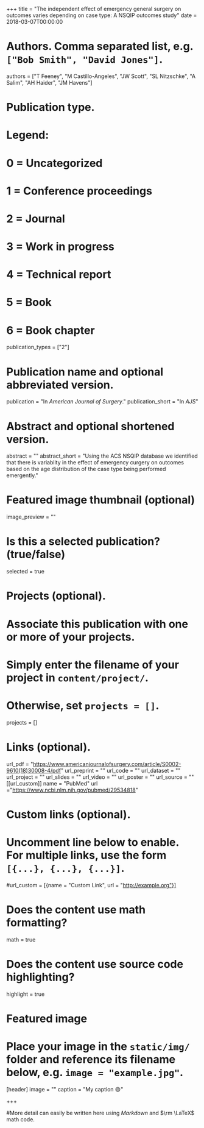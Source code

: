 +++
title = "The independent effect of emergency general surgery on outcomes varies depending on case type: A NSQIP outcomes study"
date = 2018-03-07T00:00:00

# Authors. Comma separated list, e.g. `["Bob Smith", "David Jones"]`.
authors = ["T Feeney", "M Castillo-Angeles", "JW Scott", "SL Nitzschke", "A Salim", "AH Haider", "JM Havens"]

# Publication type.
# Legend:
# 0 = Uncategorized
# 1 = Conference proceedings
# 2 = Journal
# 3 = Work in progress
# 4 = Technical report
# 5 = Book
# 6 = Book chapter
publication_types = ["2"]

# Publication name and optional abbreviated version.
publication = "In *American Journal of Surgery*."
publication_short = "In *AJS*"

# Abstract and optional shortened version.
abstract = ""
abstract_short = "Using the ACS NSQIP database we identified that there is variablity in the effect of emergency curgery on outcomes based on the age distribution of the case type being performed emergently."

# Featured image thumbnail (optional)
image_preview = ""

# Is this a selected publication? (true/false)
selected = true

# Projects (optional).
#   Associate this publication with one or more of your projects.
#   Simply enter the filename of your project in `content/project/`.
#   Otherwise, set `projects = []`.
projects = []

# Links (optional).
url_pdf = "https://www.americanjournalofsurgery.com/article/S0002-9610(18)30008-4/pdf"
url_preprint = ""
url_code = ""
url_dataset = ""
url_project = ""
url_slides = ""
url_video = ""
url_poster = ""
url_source = ""
[[url_custom]]
name = "PubMed"
url ="https://www.ncbi.nlm.nih.gov/pubmed/29534818"

# Custom links (optional).
#   Uncomment line below to enable. For multiple links, use the form `[{...}, {...}, {...}]`.
#url_custom = [{name = "Custom Link", url = "http://example.org"}]

# Does the content use math formatting?
math = true

# Does the content use source code highlighting?
highlight = true

# Featured image
# Place your image in the `static/img/` folder and reference its filename below, e.g. `image = "example.jpg"`.
[header]
image = ""
caption = "My caption :smile:"

+++

#More detail can easily be written here using *Markdown* and $\rm \LaTeX$ math code.
